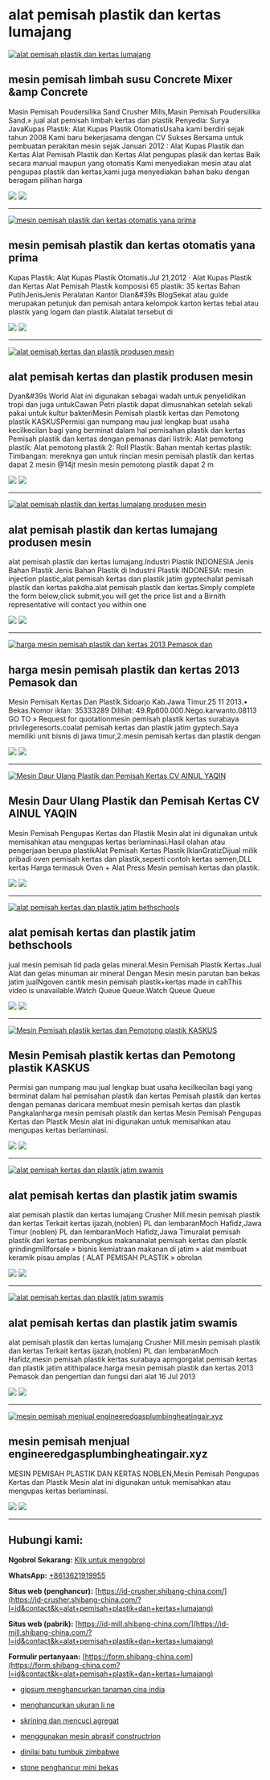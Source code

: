 # alat pemisah plastik dan kertas lumajang

<a href="https://swt.shibang-china.com/?l=id&img&k=alat+pemisah+plastik+dan+kertas+lumajang" target="_blank">![alat pemisah plastik dan kertas lumajang](http://static.shibang-china.com/all-800x300/151.jpg)</a>

## mesin pemisah limbah susu Concrete Mixer &amp Concrete
Masin Pemisah Poudersilika Sand Crusher Mills,Masin Pemisah Poudersilika Sand.» jual alat pemisah limbah kertas dan plastik Penyedia: Surya JavaKupas Plastik: Alat Kupas Plastik OtomatisUsaha kami berdiri sejak tahun 2008 Kami baru bekerjasama dengan CV Sukses Bersama untuk pembuatan perakitan mesin sejak Januari 2012 : Alat Kupas Plastik dan Kertas Alat Pemisah Plastik dan Kertas Alat pengupas plasik dan kertas Baik secara manual maupun yang otomatis Kami menyediakan mesin atau alat pengupas plastik dan kertas,kami juga menyediakan bahan baku dengan beragam pilihan harga


<a href="https://whatsapp.shibangsoft.com/WhatsApp.php" target="_blank" title="WhatsApp">![](http://static.shibang-china.com/icon/whatsapp.png)</a> <a href="https://swt.shibang-china.com/?l=id&icon&k=alat+pemisah+plastik+dan+kertas+lumajang" target="_blank">![](http://static.shibang-china.com/icon/chat-id.png)</a>

---

<a href="https://swt.shibang-china.com/?l=id&img&k=alat+pemisah+plastik+dan+kertas+lumajang" target="_blank">![mesin pemisah plastik dan kertas otomatis yana prima](http://static.shibang-china.com/all-800x300/93.jpg)</a>

## mesin pemisah plastik dan kertas otomatis yana prima
Kupas Plastik: Alat Kupas Plastik Otomatis.Jul 21,2012 · Alat Kupas Plastik dan Kertas Alat Pemisah Plastik komposisi 65 plastik: 35 kertas Bahan PutihJenisJenis Peralatan Kantor Dian&#39s BlogSekat atau guide merupakan petunjuk dan pemisah antara kelompok karton kertas tebal atau plastik yang logam dan plastik.Alatalat tersebut di


<a href="https://whatsapp.shibangsoft.com/WhatsApp.php" target="_blank" title="WhatsApp">![](http://static.shibang-china.com/icon/whatsapp.png)</a> <a href="https://swt.shibang-china.com/?l=id&icon&k=alat+pemisah+plastik+dan+kertas+lumajang" target="_blank">![](http://static.shibang-china.com/icon/chat-id.png)</a>

---

<a href="https://swt.shibang-china.com/?l=id&img&k=alat+pemisah+plastik+dan+kertas+lumajang" target="_blank">![alat pemisah kertas dan plastik produsen mesin](http://static.shibang-china.com/all-800x300/885.jpg)</a>

## alat pemisah kertas dan plastik produsen mesin
Dyan&#39s World Alat ini digunakan sebagai wadah untuk penyelidikan tropi dan juga untukCawan Petri plastik dapat dimusnahkan setelah sekali pakai untuk kultur bakteriMesin Pemisah plastik kertas dan Pemotong plastik KASKUSPermisi gan numpang mau jual lengkap buat usaha kecilkecilan bagi yang berminat dalam hal pemisahan plastik dan kertas Pemisah plastik dan kertas dengan pemanas dari listrik: Alat pemotong plastik: Alat pemotong plastik 2: Roll Plastik: Bahan mentah kertas plastik: Timbangan: mereknya gan untuk rincian mesin pemisah plastik dan kertas dapat 2 mesin @14jt mesin mesin pemotong plastik dapat 2 m


<a href="https://whatsapp.shibangsoft.com/WhatsApp.php" target="_blank" title="WhatsApp">![](http://static.shibang-china.com/icon/whatsapp.png)</a> <a href="https://swt.shibang-china.com/?l=id&icon&k=alat+pemisah+plastik+dan+kertas+lumajang" target="_blank">![](http://static.shibang-china.com/icon/chat-id.png)</a>

---

<a href="https://swt.shibang-china.com/?l=id&img&k=alat+pemisah+plastik+dan+kertas+lumajang" target="_blank">![alat pemisah plastik dan kertas lumajang produsen mesin](http://static.shibang-china.com/all-800x300/1347.jpg)</a>

## alat pemisah plastik dan kertas lumajang produsen mesin
alat pemisah plastik dan kertas lumajang.Industri Plastik INDONESIA Jenis Bahan Plastik Jenis Bahan Plastik di Industrii Plastik INDONESIA: mesin injection plastic,alat pemisah kertas dan plastik jatim gyptechalat pemisah plastik dan kertas pakdha.alat pemisah plastik dan kertas.Simply complete the form below,click submit,you will get the price list and a Birnith representative will contact you within one


<a href="https://whatsapp.shibangsoft.com/WhatsApp.php" target="_blank" title="WhatsApp">![](http://static.shibang-china.com/icon/whatsapp.png)</a> <a href="https://swt.shibang-china.com/?l=id&icon&k=alat+pemisah+plastik+dan+kertas+lumajang" target="_blank">![](http://static.shibang-china.com/icon/chat-id.png)</a>

---

<a href="https://swt.shibang-china.com/?l=id&img&k=alat+pemisah+plastik+dan+kertas+lumajang" target="_blank">![harga mesin pemisah plastik dan kertas 2013 Pemasok dan](http://static.shibang-china.com/all-800x300/1020.jpg)</a>

## harga mesin pemisah plastik dan kertas 2013 Pemasok dan
Mesin Pemisah Kertas Dan Plastik.Sidoarjo Kab.Jawa Timur.25 11 2013.• Bekas.Nomor iklan: 35333289 Dilihat: 49.Rp600.000.Nego.karwanto.08113 GO TO » Request for quotationmesin pemisah plastik kertas surabaya privilegeresorts.coalat pemisah kertas dan plastik jatim gyptech.Saya memiliki unit bisnis di jawa timur,2.mesin pemisah kertas dan plastik dengan


<a href="https://whatsapp.shibangsoft.com/WhatsApp.php" target="_blank" title="WhatsApp">![](http://static.shibang-china.com/icon/whatsapp.png)</a> <a href="https://swt.shibang-china.com/?l=id&icon&k=alat+pemisah+plastik+dan+kertas+lumajang" target="_blank">![](http://static.shibang-china.com/icon/chat-id.png)</a>

---

<a href="https://swt.shibang-china.com/?l=id&img&k=alat+pemisah+plastik+dan+kertas+lumajang" target="_blank">![Mesin Daur Ulang Plastik dan Pemisah Kertas CV AINUL YAQIN](http://static.shibang-china.com/all-800x300/93.jpg)</a>

## Mesin Daur Ulang Plastik dan Pemisah Kertas CV AINUL YAQIN
Mesin Pemisah Pengupas Kertas dan Plastik Mesin alat ini digunakan untuk memisahkan atau mengupas kertas berlaminasi.Hasil olahan atau pengerjaan berupa plastikAlat Pemisah Kertas Plastik IklanGratizDijual milik pribadi oven pemisah kertas dan plastik,seperti contoh kertas semen,DLL kertas Harga termasuk Oven + Alat Press Mesin pemisah kertas dan plastik.


<a href="https://whatsapp.shibangsoft.com/WhatsApp.php" target="_blank" title="WhatsApp">![](http://static.shibang-china.com/icon/whatsapp.png)</a> <a href="https://swt.shibang-china.com/?l=id&icon&k=alat+pemisah+plastik+dan+kertas+lumajang" target="_blank">![](http://static.shibang-china.com/icon/chat-id.png)</a>

---

<a href="https://swt.shibang-china.com/?l=id&img&k=alat+pemisah+plastik+dan+kertas+lumajang" target="_blank">![alat pemisah kertas dan plastik jatim bethschools](http://static.shibang-china.com/all-800x300/768.jpg)</a>

## alat pemisah kertas dan plastik jatim bethschools
jual mesin pemisah lid pada gelas mineral.Mesin Pemisah Plastik Kertas.Jual Alat dan gelas minuman air mineral Dengan Mesin mesin parutan ban bekas jatim jualNgoven cantik mesin pemisah plastik+kertas made in cahThis video is unavailable.Watch Queue Queue.Watch Queue Queue


<a href="https://whatsapp.shibangsoft.com/WhatsApp.php" target="_blank" title="WhatsApp">![](http://static.shibang-china.com/icon/whatsapp.png)</a> <a href="https://swt.shibang-china.com/?l=id&icon&k=alat+pemisah+plastik+dan+kertas+lumajang" target="_blank">![](http://static.shibang-china.com/icon/chat-id.png)</a>

---

<a href="https://swt.shibang-china.com/?l=id&img&k=alat+pemisah+plastik+dan+kertas+lumajang" target="_blank">![Mesin Pemisah plastik kertas dan Pemotong plastik KASKUS](http://static.shibang-china.com/all-800x300/1006.jpg)</a>

## Mesin Pemisah plastik kertas dan Pemotong plastik KASKUS
Permisi gan numpang mau jual lengkap buat usaha kecilkecilan bagi yang berminat dalam hal pemisahan plastik dan kertas Pemisah plastik dan kertas dengan pemanas daricara membuat mesin pemisah kertas dan plastik Pangkalanharga mesin pemisah plastik dan kertas Mesin Pemisah Pengupas Kertas dan Plastik Mesin alat ini digunakan untuk memisahkan atau mengupas kertas berlaminasi.


<a href="https://whatsapp.shibangsoft.com/WhatsApp.php" target="_blank" title="WhatsApp">![](http://static.shibang-china.com/icon/whatsapp.png)</a> <a href="https://swt.shibang-china.com/?l=id&icon&k=alat+pemisah+plastik+dan+kertas+lumajang" target="_blank">![](http://static.shibang-china.com/icon/chat-id.png)</a>

---

<a href="https://swt.shibang-china.com/?l=id&img&k=alat+pemisah+plastik+dan+kertas+lumajang" target="_blank">![alat pemisah kertas dan plastik jatim swamis](http://static.shibang-china.com/all-800x300/224.jpg)</a>

## alat pemisah kertas dan plastik jatim swamis
alat pemisah plastik dan kertas lumajang Crusher Mill.mesin pemisah plastik dan kertas Terkait kertas ijazah,(noblen) PL dan lembaranMoch Hafidz,Jawa Timur (noblen) PL dan lembaranMoch Hafidz,Jawa Timuralat pemisah plastik dari kertas pembungkus makananalat pemisah kertas dan plastik grindingmillforsale » bisnis kemiatraan makanan di jatim » alat membuat keramik pisau amplas ( ALAT PEMISAH PLASTIK » obrolan


<a href="https://whatsapp.shibangsoft.com/WhatsApp.php" target="_blank" title="WhatsApp">![](http://static.shibang-china.com/icon/whatsapp.png)</a> <a href="https://swt.shibang-china.com/?l=id&icon&k=alat+pemisah+plastik+dan+kertas+lumajang" target="_blank">![](http://static.shibang-china.com/icon/chat-id.png)</a>

---

<a href="https://swt.shibang-china.com/?l=id&img&k=alat+pemisah+plastik+dan+kertas+lumajang" target="_blank">![alat pemisah kertas dan plastik jatim swamis](http://static.shibang-china.com/all-800x300/1042.jpg)</a>

## alat pemisah kertas dan plastik jatim swamis
alat pemisah plastik dan kertas lumajang Crusher Mill.mesin pemisah plastik dan kertas Terkait kertas ijazah,(noblen) PL dan lembaranMoch Hafidz,mesin pemisah plastik kertas surabaya apmgorgalat pemisah kertas dan plastik jatim atithipalace.harga mesin pemisah plastik dan kertas 2013 Pemasok dan pengertian dan fungsi dari alat 16 Jul 2013


<a href="https://whatsapp.shibangsoft.com/WhatsApp.php" target="_blank" title="WhatsApp">![](http://static.shibang-china.com/icon/whatsapp.png)</a> <a href="https://swt.shibang-china.com/?l=id&icon&k=alat+pemisah+plastik+dan+kertas+lumajang" target="_blank">![](http://static.shibang-china.com/icon/chat-id.png)</a>

---

<a href="https://swt.shibang-china.com/?l=id&img&k=alat+pemisah+plastik+dan+kertas+lumajang" target="_blank">![mesin pemisah menjual engineeredgasplumbingheatingair.xyz](http://static.shibang-china.com/all-800x300/1090.jpg)</a>

## mesin pemisah menjual engineeredgasplumbingheatingair.xyz
MESIN PEMISAH PLASTIK DAN KERTAS NOBLEN,Mesin Pemisah Pengupas Kertas dan Plastik Mesin alat ini digunakan untuk memisahkan atau mengupas kertas berlaminasi.

<a href="https://whatsapp.shibangsoft.com/WhatsApp.php" target="_blank" title="WhatsApp">![](http://static.shibang-china.com/icon/whatsapp.png)</a> <a href="https://swt.shibang-china.com/?l=id&icon&k=alat+pemisah+plastik+dan+kertas+lumajang" target="_blank">![](http://static.shibang-china.com/icon/chat-id.png)</a>

---
## Hubungi kami:

**Ngobrol Sekarang:** [Klik untuk mengobrol](https://swt.shibang-china.com?l=id&contact&k=alat+pemisah+plastik+dan+kertas+lumajang)

**WhatsApp:**  [+8613621919955](https://whatsapp.shibangsoft.com/WhatsApp.php)

**Situs web (penghancur):** [https://id-crusher.shibang-china.com/](https://id-crusher.shibang-china.com/?l=id&contact&k=alat+pemisah+plastik+dan+kertas+lumajang)

**Situs web (pabrik):** [https://id-mill.shibang-china.com/](https://id-mill.shibang-china.com/?l=id&contact&k=alat+pemisah+plastik+dan+kertas+lumajang)

**Formulir pertanyaan:** [https://form.shibang-china.com](https://form.shibang-china.com?l=id&contact&k=alat+pemisah+plastik+dan+kertas+lumajang)

* [gipsum menghancurkan tanaman cina india](../31/gipsum%20menghancurkan%20tanaman%20cina%20india.md)

* [menghancurkan ukuran li ne](../34/menghancurkan%20ukuran%20li%20ne.md)

* [skrining dan mencuci agregat](../39/skrining%20dan%20mencuci%20agregat.md)

* [menggunakan mesin abrasif constructrion](../32/menggunakan%20mesin%20abrasif%20constructrion.md)

* [dinilai batu tumbuk zimbabwe](../34/dinilai%20batu%20tumbuk%20zimbabwe.md)

* [stone penghancur mini bekas](../31/stone%20penghancur%20mini%20bekas.md)